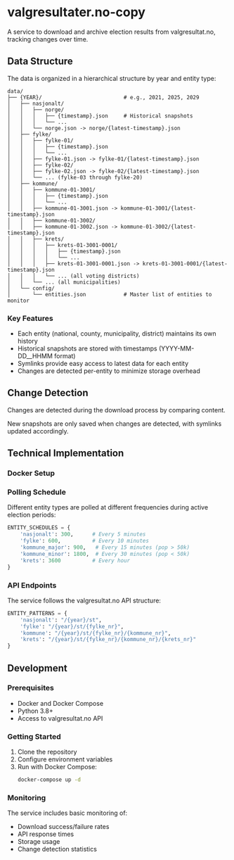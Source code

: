 # valgresultater.no-copy

A service to download and archive election results from valgresultat.no, tracking changes over time.

## Data Structure

The data is organized in a hierarchical structure by year and entity type:

```
data/
├── {YEAR}/                          # e.g., 2021, 2025, 2029
│   ├── nasjonalt/
│   │   ├── norge/
│   │   │   ├── {timestamp}.json     # Historical snapshots
│   │   │   └── ...
│   │   └── norge.json -> norge/{latest-timestamp}.json
│   ├── fylke/
│   │   ├── fylke-01/
│   │   │   ├── {timestamp}.json
│   │   │   └── ...
│   │   ├── fylke-01.json -> fylke-01/{latest-timestamp}.json
│   │   ├── fylke-02/
│   │   ├── fylke-02.json -> fylke-02/{latest-timestamp}.json
│   │   └── ... (fylke-03 through fylke-20)
│   ├── kommune/
│   │   ├── kommune-01-3001/
│   │   │   ├── {timestamp}.json
│   │   │   └── ...
│   │   ├── kommune-01-3001.json -> kommune-01-3001/{latest-timestamp}.json
│   │   ├── kommune-01-3002/
│   │   ├── kommune-01-3002.json -> kommune-01-3002/{latest-timestamp}.json
│   │   ├── krets/
│   │   │   ├── krets-01-3001-0001/
│   │   │   │   ├── {timestamp}.json
│   │   │   │   └── ...
│   │   │   ├── krets-01-3001-0001.json -> krets-01-3001-0001/{latest-timestamp}.json
│   │   │   └── ... (all voting districts)
│   │   └── ... (all municipalities)
│   └── config/
│       └── entities.json            # Master list of entities to monitor
```

### Key Features

- Each entity (national, county, municipality, district) maintains its own history
- Historical snapshots are stored with timestamps (YYYY-MM-DD__HHMM format)
- Symlinks provide easy access to latest data for each entity
- Changes are detected per-entity to minimize storage overhead

## Change Detection

Changes are detected during the download process by comparing content.

New snapshots are only saved when changes are detected, with symlinks updated accordingly.

## Technical Implementation

### Docker Setup

### Polling Schedule

Different entity types are polled at different frequencies during active election periods:

```python
ENTITY_SCHEDULES = {
    'nasjonalt': 300,      # Every 5 minutes
    'fylke': 600,          # Every 10 minutes  
    'kommune_major': 900,   # Every 15 minutes (pop > 50k)
    'kommune_minor': 1800,  # Every 30 minutes (pop < 50k)
    'krets': 3600          # Every hour
}
```

### API Endpoints

The service follows the valgresultat.no API structure:

```python
ENTITY_PATTERNS = {
    'nasjonalt': "/{year}/st",
    'fylke': "/{year}/st/{fylke_nr}",
    'kommune': "/{year}/st/{fylke_nr}/{kommune_nr}",
    'krets': "/{year}/st/{fylke_nr}/{kommune_nr}/{krets_nr}"
}
```

## Development

### Prerequisites

- Docker and Docker Compose
- Python 3.8+
- Access to valgresultat.no API

### Getting Started

1. Clone the repository
2. Configure environment variables
3. Run with Docker Compose:
   ```bash
   docker-compose up -d
   ```

### Monitoring

The service includes basic monitoring of:
- Download success/failure rates
- API response times
- Storage usage
- Change detection statistics
